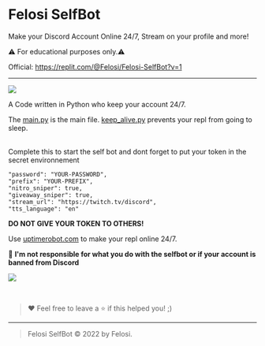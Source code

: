 # Felosi SelfBot
Make your Discord Account Online 24/7, Stream on your profile and more!

⚠️ For educational purposes only.⚠️

Official: https://replit.com/@Felosi/Felosi-SelfBot?v=1

----

![](https://cdn.discordapp.com/attachments/982742876301688874/999503435936305152/standard.gif)

A Code written in Python who keep your account 24/7.

The [main.py](https://replit.com/@Felosi/selfbot#main.py) is the main file. [keep_alive.py](https://replit.com/@Felosi/selfbot#keep_alive.py) prevents your repl from going to sleep. 

</br>
Complete this to start the self bot and dont forget to put your token in the secret environnement


    "password": "YOUR-PASSWORD",
    "prefix": "YOUR-PREFIX",
    "nitro_sniper": true, 
    "giveaway_sniper": true,
    "stream_url": "https://twitch.tv/discord",
    "tts_language": "en"



**DO NOT GIVE YOUR TOKEN TO OTHERS!**

Use [uptimerobot.com](https://uptimerobot.com) to make your repl online 24/7.


🔰 **I'm not responsible for what you do with the selfbot or if your account is banned from Discord**

![](https://cdn.discordapp.com/attachments/982742876301688874/999503435936305152/standard.gif)

</br>

> ❤️ Feel free to leave a ⭐ if this helped you! ;)

----

> Felosi SelfBot © 2022 by Felosi.
